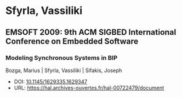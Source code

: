 # Sfyrla, Vassiliki

## EMSOFT 2009: 9th ACM SIGBED International Conference on Embedded Software

### Modeling Synchronous Systems in BIP
Bozga, Marius | Sfyrla, Vassiliki | Sifakis, Joseph
* DOI: [10.1145/1629335.1629347](https://doi.org/10.1145/1629335.1629347)
* URL: <https://hal.archives-ouvertes.fr/hal-00722479/document>

